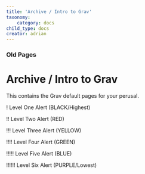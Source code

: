 ```yaml
---
title: 'Archive / Intro to Grav'
taxonomy:
    category: docs
child_type: docs
creator: adrian
---
```


### Old Pages

# Archive / Intro to Grav

This contains the Grav default pages for your perusal.

! Level One Alert (BLACK/Highest)

!! Level Two Alert (RED)

!!! Level Three Alert (YELLOW)

!!!! Level Four Alert (GREEN)

!!!!! Level Five Alert (BLUE)

!!!!!! Level Six Alert (PURPLE/Lowest)